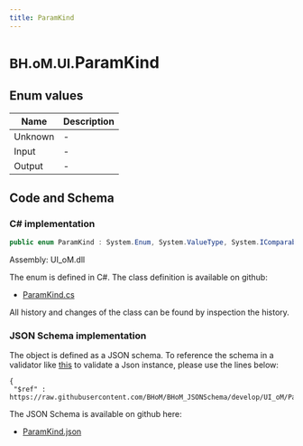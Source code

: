 ```yaml
---
title: ParamKind
---
```


# <small>BH.oM.UI.</small>**ParamKind**



## Enum values

| Name            | Description                                                    |
|-----------------|----------------------------------------------------------------|
| Unknown |  -  |
| Input |  -  |
| Output |  -  |


## Code and Schema

### C# implementation

``` C# title="C#"
public enum ParamKind : System.Enum, System.ValueType, System.IComparable, System.ISpanFormattable, System.IFormattable, System.IConvertible
```

Assembly: UI_oM.dll

The enum is defined in C#. The class definition is available on github:

- [ParamKind.cs](https://github.com/BHoM/BHoM_UI/blob/develop/UI_oM/ParamKind.cs)

All history and changes of the class can be found by inspection the history.
### JSON Schema implementation

The object is defined as a JSON schema. To reference the schema in a validator like [this](https://www.jsonschemavalidator.net/) to validate a Json instance, please use the lines below:

``` { .json .copy .select } title="JSON Schema"
{
 "$ref" : https://raw.githubusercontent.com/BHoM/BHoM_JSONSchema/develop/UI_oM/ParamKind.json}
```

The JSON Schema is available on github here:

- [ParamKind.json](https://github.com/BHoM/BHoM_JSONSchema/blob/develop/UI_oM/ParamKind.json)
